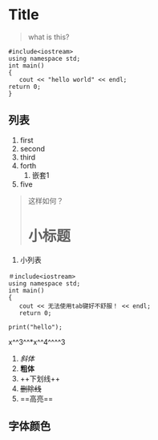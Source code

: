 Title
=====

> what is this?



    #include<iostream>
    using namespace std;
    int main()
    {
       cout << "hello world" << endl;
    return 0;
    }

列表
----
1. first
2. second
4. third
3. forth
    1. 嵌套1
3. five
> 这样如何？
> # 小标题
1. 小列表

```
＃include<iostream>
using namespace std;
int main()
{  
   cout << 无法使用tab键好不舒服！ << endl;
   return 0;

```
    print("hello");
x^^3^^*x^^4^^^^3
1. _斜体_
2. **粗体**
3. ++下划线++
4. ~~删除线~~
5. ==高亮==

字体颜色
-------

